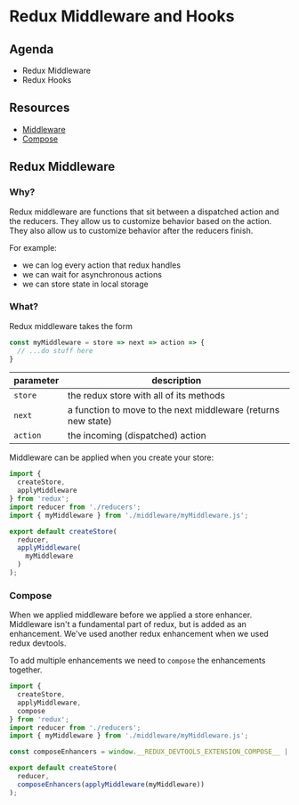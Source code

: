 # Redux Middleware and Hooks

## Agenda

* Redux Middleware
* Redux Hooks

## Resources

* [Middleware](https://redux.js.org/advanced/middleware)
* [Compose](https://redux.js.org/api/compose)

## Redux Middleware

### Why?

Redux middleware are functions that sit between a dispatched action
and the reducers. They allow us to customize behavior based on the
action. They also allow us to customize behavior after the reducers
finish.

For example:

* we can log every action that redux handles
* we can wait for asynchronous actions
* we can store state in local storage

### What?

Redux middleware takes the form

```js
const myMiddleware = store => next => action => {
  // ...do stuff here
}
```

parameter | description
--------- | -----------
`store`   | the redux store with all of its methods
`next`    | a function to move to the next middleware (returns new state)
`action`  | the incoming (dispatched) action

Middleware can be applied when you create your store:

```js
import {
  createStore,
  applyMiddleware
} from 'redux';
import reducer from './reducers';
import { myMiddleware } from './middleware/myMiddleware.js';

export default createStore(
  reducer,
  applyMiddleware(
    myMiddleware
  )
);
```

### Compose

When we applied middleware before we applied a store enhancer. Middleware
isn't a fundamental part of redux, but is added as an enhancement. We've
used another redux enhancement when we used redux devtools.

To add multiple enhancements we need to `compose` the enhancements together.

```js
import {
  createStore,
  applyMiddleware,
  compose
} from 'redux';
import reducer from './reducers';
import { myMiddleware } from './middleware/myMiddleware.js';

const composeEnhancers = window.__REDUX_DEVTOOLS_EXTENSION_COMPOSE__ || compose;

export default createStore(
  reducer,
  composeEnhancers(applyMiddleware(myMiddleware))
);
```
